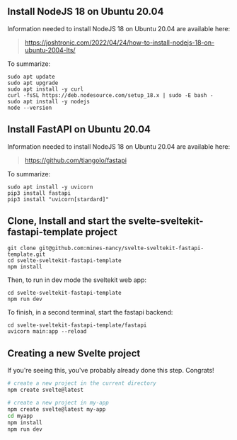 ## Install NodeJS 18 on Ubuntu 20.04

Information needed to install NodeJS 18 on Ubuntu 20.04 are available here:
> https://joshtronic.com/2022/04/24/how-to-install-nodejs-18-on-ubuntu-2004-lts/

To summarize:
```
sudo apt update
sudo apt upgrade
sudo apt install -y curl
curl -fsSL https://deb.nodesource.com/setup_18.x | sudo -E bash -
sudo apt install -y nodejs
node --version
```

## Install FastAPI on Ubuntu 20.04

Information needed to install NodeJS 18 on Ubuntu 20.04 are available here:
> https://github.com/tiangolo/fastapi

To summarize:
```
sudo apt install -y uvicorn
pip3 install fastapi
pip3 install "uvicorn[stardard]"
```

## Clone, Install and start the svelte-sveltekit-fastapi-template project

```commandline
git clone git@github.com:mines-nancy/svelte-sveltekit-fastapi-template.git
cd svelte-sveltekit-fastapi-template
npm install
```

Then, to run in dev mode the sveltekit web app:

```commandline
cd svelte-sveltekit-fastapi-template
npm run dev
```

To finish, in a second terminal, start the fastapi backend:
```commandline
cd svelte-sveltekit-fastapi-template/fastapi
uvicorn main:app --reload
```

## Creating a new Svelte project 

If you're seeing this, you've probably already done this step. Congrats!

```bash
# create a new project in the current directory
npm create svelte@latest

# create a new project in my-app
npm create svelte@latest my-app
cd myapp
npm install
npm run dev
```


